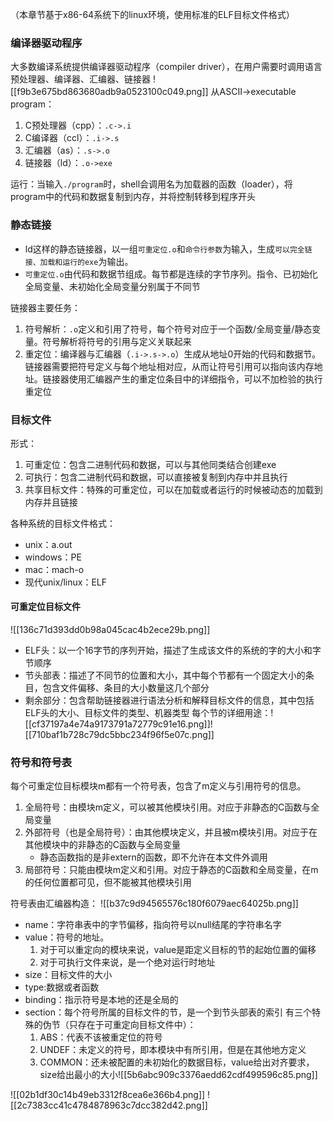 （本章节基于x86-64系统下的linux环境，使用标准的ELF目标文件格式）

### 编译器驱动程序
大多数编译系统提供编译器驱动程序（compiler driver），在用户需要时调用语言预处理器、编译器、汇编器、链接器
![[f9b3e675bd863680adb9a0523100c049.png]]
从ASCII->executable program：
1. C预处理器（cpp）：`.c->.i`
2. C编译器（ccl）：`.i->.s`
3. 汇编器（as）：`.s->.o`
4. 链接器（ld）：`.o->exe`

运行：当输入`./program`时，shell会调用名为加载器的函数（loader），将program中的代码和数据复制到内存，并将控制转移到程序开头

### 静态链接
- ld这样的静态链接器，以一组`可重定位.o`和`命令行参数`为输入，生成`可以完全链接、加载和运行的exe`为输出。
- `可重定位.o`由代码和数据节组成。每节都是连续的字节序列。指令、已初始化全局变量、未初始化全局变量分别属于不同节

链接器主要任务：
1. 符号解析：`.o`定义和引用了符号，每个符号对应于一个函数/全局变量/静态变量。符号解析将符号的引用与定义关联起来
2. 重定位：编译器与汇编器（`.i->.s->.o`）生成从地址0开始的代码和数据节。链接器需要把符号定义与每个地址相对应，从而让符号引用可以指向该内存地址。链接器使用汇编器产生的重定位条目中的详细指令，可以不加检验的执行重定位

### 目标文件
形式：
1. 可重定位：包含二进制代码和数据，可以与其他同类结合创建exe
2. 可执行：包含二进制代码和数据，可以直接被复制到内存中并且执行
3. 共享目标文件：特殊的可重定位，可以在加载或者运行的时候被动态的加载到内存并且链接

各种系统的目标文件格式：
- unix：a.out
- windows：PE
- mac：mach-o
- 现代unix/linux：ELF

#### 可重定位目标文件
![[136c71d393dd0b98a045cac4b2ece29b.png]]
- ELF头：以一个16字节的序列开始，描述了生成该文件的系统的字的大小和字节顺序
- 节头部表：描述了不同节的位置和大小，其中每个节都有一个固定大小的条目，包含文件偏移、条目的大小数量这几个部分 
- 剩余部分：包含帮助链接器进行语法分析和解释目标文件的信息，其中包括ELF头的大小、目标文件的类型、机器类型
	每个节的详细用途：![[cf37197a4e74a9173791a72779c91e16.png]]![[710baf1b728c79dc5bbc234f96f5e07c.png]]

### 符号和符号表
每个可重定位目标模块m都有一个符号表，包含了m定义与引用符号的信息。
1. 全局符号：由模块m定义，可以被其他模块引用。对应于非静态的C函数与全局变量
2. 外部符号（也是全局符号）：由其他模块定义，并且被m模块引用。对应于在其他模块中的非静态的C函数与全局变量
	- 静态函数指的是非extern的函数，即不允许在本文件外调用
3. 局部符号：只能由模块m定义和引用。对应于静态的C函数和全局变量，在m的任何位置都可见，但不能被其他模块引用

符号表由汇编器构造：
![[b37c9d94565576c180f6079aec64025b.png]]
- name：字符串表中的字节偏移，指向符号以null结尾的字符串名字
- value：符号的地址。
	1. 对于可以重定向的模块来说，value是距定义目标的节的起始位置的偏移
	2. 对于可执行文件来说，是一个绝对运行时地址
- size：目标文件的大小
- type:数据或者函数
- binding：指示符号是本地的还是全局的
- section：每个符号所属的目标文件的节，是一个到节头部表的索引
	有三个特殊的伪节（只存在于可重定向目标文件中）：
	1. ABS：代表不该被重定位的符号
	2. UNDEF：未定义的符号，即本模块中有所引用，但是在其他地方定义
	3. COMMON：还未被配置的未初始化的数据目标，value给出对齐要求，size给出最小的大小![[5b6abc909c3376aedd62cdf499596c85.png]]

![[02b1df30c14b49eb3312f8cea6e366b4.png]]
![[2c7383cc41c4784878963c7dcc382d42.png]]